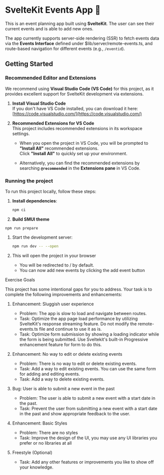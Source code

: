 # **SvelteKit Events App** 📅

This is an event planning app built using **SvelteKit**. The user can see their current events and is able to add new ones.

The app currently supports server-side rendering (SSR) to fetch events data via the **Events Interface** defined under $lib/server/remote-events.ts, and route-based navigation for different events (e.g., `/eventid`).

## **Getting Started**

### **Recommended Editor and Extensions**

We recommend using **Visual Studio Code (VS Code)** for this project, as it provides excellent support for SvelteKit development via extensions.

1. **Install Visual Studio Code**  
   If you don't have VS Code installed, you can download it here:  
   [https://code.visualstudio.com/](https://code.visualstudio.com/)

2. **Recommended Extensions for VS Code**  
   This project includes recommended extensions in its workspace settings.

   - When you open the project in VS Code, you will be prompted to **"Install All"** recommended extensions.  
     Click **"Install All"** to quickly set up your environment.

   - Alternatively, you can find the recommended extensions by searching **`@recommended`** in the **Extensions pane** in VS Code.

### Running the project

To run this project locally, follow these steps:

1. **Install dependencies**:

   ```bash
   npm ci
   ```

1. **Build SMUI theme**

  ```
  npm run prepare
  ```

1. Start the development server:

   ```bash
   npm run dev -- --open
   ```

1. This will open the project in your browser
   - You will be redirected to / by default.
   - You can now add new events by clicking the add event button

Exercise Goals

This project has some intentional gaps for you to address. Your task is to complete the following improvements and enhancements:

1. Enhancement: Sluggish user experience

    - Problem: The app is slow to load and navigate between routes.
    - Task: Optimize the app page load performance by utilizing SvelteKit's response streaming feature. Do not modify the remote-events.ts file and continue to use it as is.
    - Task: Optimize form submission by showing a loading indicator while the form is being submitted. Use Sveltekit's built-in Progressive enhancement feature for form to do this.

1. Enhancement: No way to edit or delete existing events

    - Problem: There is no way to edit or delete existing events.
    - Task: Add a way to edit existing events. You can use the same form for adding and editing events.
    - Task: Add a way to delete existing events.

1. Bug: User is able to submit a new event in the past

    - Problem: The user is able to submit a new event with a start date in the past.
    - Task: Prevent the user from submitting a new event with a start date in the past and show appropriate feedback to the user.

1. Enhancement: Basic Styles

    - Problem: There are no styles
    - Task: Improve the design of the UI, you may use any UI libraries you prefer or no libraries at all

1. Freestyle (Optional)

    - Task: Add any other features or improvements you like to show off your knowledge.
